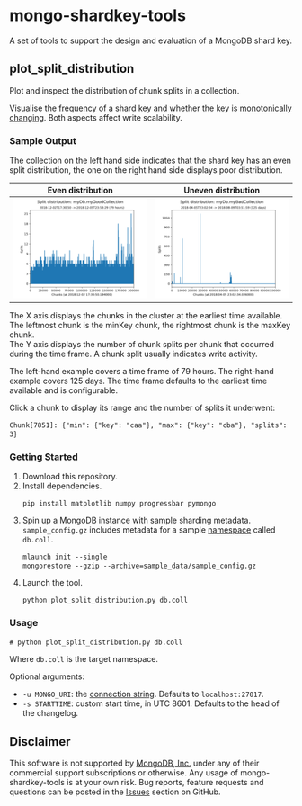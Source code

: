 # mongo-shardkey-tools
A set of tools to support the design and evaluation of a MongoDB shard key.

plot_split_distribution
-------------------------

Plot and inspect the distribution of chunk splits in a collection.

Visualise the [frequency](https://docs.mongodb.com/manual/core/sharding-shard-key/#shard-key-frequency)
of a shard key and whether the key is [monotonically changing](https://docs.mongodb.com/manual/core/sharding-shard-key/#monotonically-changing-shard-keys).
Both aspects affect write scalability.

### Sample Output

The collection on the left hand side indicates that the shard key has an even split distribution,
the one on the right hand side displays poor distribution.

Even distribution             | Uneven distribution
:-------------------------:|:-------------------------:
![img-good-key](img/good.png "Good shard key")|  ![img-bad-key](img/bad.png "Bad shard key")

The X axis displays the chunks in the cluster at the earliest time available. The leftmost chunk is the minKey chunk, the rightmost chunk is the maxKey chunk.<br/> 
The Y axis displays the number of chunk splits per chunk that occurred during the time frame. A chunk split usually indicates write activity.

The left-hand example covers a time frame of 79 hours. The right-hand example covers 125 days. The time frame defaults to the earliest time available and is configurable.

Click a chunk to display its range and the number of splits it underwent:
```
Chunk[7851]: {"min": {"key": "caa"}, "max": {"key": "cba"}, "splits": 3}
```

### Getting Started

1. Download this repository.
2. Install dependencies.
   ```
   pip install matplotlib numpy progressbar pymongo

   ```
3. Spin up a MongoDB instance with sample sharding metadata. `sample_config.gz` includes metadata for a sample [namespace](https://docs.mongodb.com/manual/reference/glossary/#term-namespace) called `db.coll`.
   ```
   mlaunch init --single
   mongorestore --gzip --archive=sample_data/sample_config.gz
   ```
4. Launch the tool.
   ```
   python plot_split_distribution.py db.coll
   ```

### Usage

```
# python plot_split_distribution.py db.coll
```

Where `db.coll` is the target namespace. 

Optional arguments:
* `-u MONGO_URI`: the [connection string](https://docs.mongodb.com/manual/reference/connection-string/). Defaults to `localhost:27017`.
* `-s STARTTIME`: custom start time, in UTC 8601. Defaults to the head of the changelog.

Disclaimer
----------

This software is not supported by [MongoDB, Inc.](https://www.mongodb.com>)
under any of their commercial support subscriptions or otherwise. Any usage of
mongo-shardkey-tools is at your own risk. Bug reports, feature requests and
questions can be posted in the [Issues](https://github.com/josefahmad/mongo-shardkey-tools/issues?state=open>)
section on GitHub.
